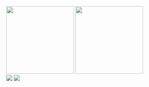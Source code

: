 ##
<div>
  <a hef="https://beacons.ai/douglaslima-pro">
    <img height="180em" src="https://github-readme-stats.vercel.app/api?username=douglaslima-pro&show_icons=true&theme=highcontrast"/>
    <img height="180em" src="https://github-readme-stats.vercel.app/api/top-langs/?username=douglaslima-pro&layout=compact&theme=highcontrast"/>
</div>

<div>
    <a href="mailto:douglaslima-pro@outlook.com"><img src="https://img.shields.io/badge/Outlook-0078D4?style=for-the-badge&logo=microsoft-outlook&logoColor=white"></a>
    <a href="https://linkedin.com/in/douglaslima-pro"><img src="https://img.shields.io/badge/LinkedIn-0077B5?style=for-the-badge&logo=linkedin&logoColor=white"></a>
</div>
</div>
